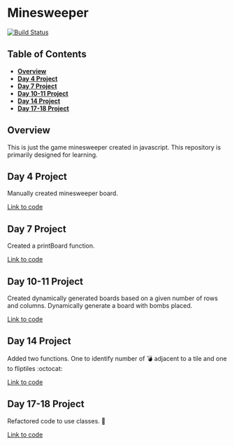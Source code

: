 # Minesweeper
[![Build Status](https://travis-ci.org/onenetworkguy/minesweeper.svg?branch=master)](https://travis-ci.org/onenetworkguy/minesweeper)

## Table of Contents

* **[Overview](#overview)**
* **[Day 4 Project](#day-4-project)**
* **[Day 7 Project](#day-7-project)**
* **[Day 10-11 Project](#day-10-11-project)**
* **[Day 14 Project](#day-14-project)**
* **[Day 17-18 Project](#day-17-18-project)**

## Overview

This is just the game minesweeper created in javascript. This repository is primarily designed for learning.

## Day 4 Project
Manually created minesweeper board.

[Link to code](https://github.com/onenetworkguy/minesweeper/tree/day_4)

## Day 7 Project
Created a printBoard function.

[Link to code](https://github.com/onenetworkguy/minesweeper/tree/day_7)

## Day 10-11 Project
Created dynamically generated boards based on a given number of rows and columns. Dynamically generate a board with bombs placed.

[Link to code](https://github.com/onenetworkguy/minesweeper/tree/day_10_11)

## Day 14 Project
Added two functions. One to identify number of :bomb: adjacent to a tile and one to fliptiles :octocat:

[Link to code](https://github.com/onenetworkguy/minesweeper/tree/day_14)

## Day 17-18 Project
Refactored code to use classes. :100:

[Link to code](https://github.com/onenetworkguy/minesweeper/tree/day_17_18)

